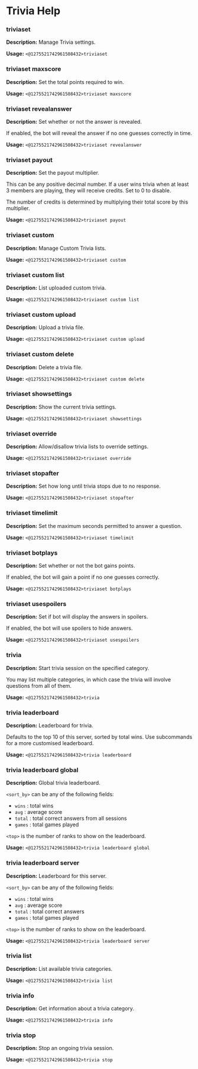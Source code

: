 # Trivia Help

### triviaset

**Description:** Manage Trivia settings.

**Usage:** `<@1275521742961508432>triviaset`

### triviaset maxscore

**Description:** Set the total points required to win.

**Usage:** `<@1275521742961508432>triviaset maxscore`

### triviaset revealanswer

**Description:** Set whether or not the answer is revealed.

If enabled, the bot will reveal the answer if no one guesses correctly
in time.

**Usage:** `<@1275521742961508432>triviaset revealanswer`

### triviaset payout

**Description:** Set the payout multiplier.

This can be any positive decimal number. If a user wins trivia when at
least 3 members are playing, they will receive credits. Set to 0 to
disable.

The number of credits is determined by multiplying their total score by
this multiplier.

**Usage:** `<@1275521742961508432>triviaset payout`

### triviaset custom

**Description:** Manage Custom Trivia lists.

**Usage:** `<@1275521742961508432>triviaset custom`

### triviaset custom list

**Description:** List uploaded custom trivia.

**Usage:** `<@1275521742961508432>triviaset custom list`

### triviaset custom upload

**Description:** Upload a trivia file.

**Usage:** `<@1275521742961508432>triviaset custom upload`

### triviaset custom delete

**Description:** Delete a trivia file.

**Usage:** `<@1275521742961508432>triviaset custom delete`

### triviaset showsettings

**Description:** Show the current trivia settings.

**Usage:** `<@1275521742961508432>triviaset showsettings`

### triviaset override

**Description:** Allow/disallow trivia lists to override settings.

**Usage:** `<@1275521742961508432>triviaset override`

### triviaset stopafter

**Description:** Set how long until trivia stops due to no response.

**Usage:** `<@1275521742961508432>triviaset stopafter`

### triviaset timelimit

**Description:** Set the maximum seconds permitted to answer a question.

**Usage:** `<@1275521742961508432>triviaset timelimit`

### triviaset botplays

**Description:** Set whether or not the bot gains points.

If enabled, the bot will gain a point if no one guesses correctly.

**Usage:** `<@1275521742961508432>triviaset botplays`

### triviaset usespoilers

**Description:** Set if bot will display the answers in spoilers.

If enabled, the bot will use spoilers to hide answers.

**Usage:** `<@1275521742961508432>triviaset usespoilers`

### trivia

**Description:** Start trivia session on the specified category.

You may list multiple categories, in which case the trivia will involve
questions from all of them.

**Usage:** `<@1275521742961508432>trivia`

### trivia leaderboard

**Description:** Leaderboard for trivia.

Defaults to the top 10 of this server, sorted by total wins. Use
subcommands for a more customised leaderboard.

**Usage:** `<@1275521742961508432>trivia leaderboard`

### trivia leaderboard global

**Description:** Global trivia leaderboard.

`<sort_by>` can be any of the following fields:
 - `wins`  : total wins
 - `avg`   : average score
 - `total` : total correct answers from all sessions
 - `games` : total games played

`<top>` is the number of ranks to show on the leaderboard.

**Usage:** `<@1275521742961508432>trivia leaderboard global`

### trivia leaderboard server

**Description:** Leaderboard for this server.

`<sort_by>` can be any of the following fields:
 - `wins`  : total wins
 - `avg`   : average score
 - `total` : total correct answers
 - `games` : total games played

`<top>` is the number of ranks to show on the leaderboard.

**Usage:** `<@1275521742961508432>trivia leaderboard server`

### trivia list

**Description:** List available trivia categories.

**Usage:** `<@1275521742961508432>trivia list`

### trivia info

**Description:** Get information about a trivia category.

**Usage:** `<@1275521742961508432>trivia info`

### trivia stop

**Description:** Stop an ongoing trivia session.

**Usage:** `<@1275521742961508432>trivia stop`

